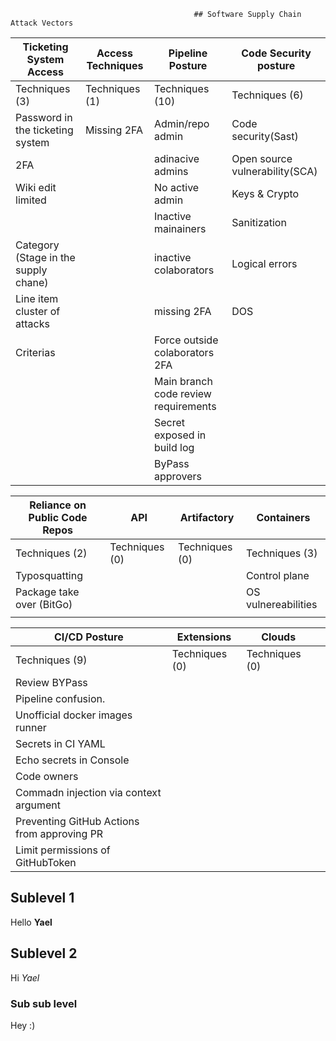                                              ## Software Supply Chain Attack Vectors 

| Ticketing System Access                      | Access Techniques           | Pipeline Posture                     | Code Security posture          |
| ---------------------------------------------| ----------------------------| -------------------------------------| -------------------------------|
| Techniques (3)                               | Techniques (1)              | Techniques (10)                      | Techniques (6)                 |
| Password in the ticketing system             | Missing 2FA                 | Admin/repo admin                     | Code security(Sast)            |
| 2FA                                          |                             | adinacive admins                     | Open source vulnerability(SCA) |
| Wiki edit limited                            |                             | No active admin                      | Keys & Crypto                  |
|                                              |                             | Inactive mainainers                  | Sanitization                   |
| Category (Stage in the supply chane)         |                             | inactive colaborators                | Logical errors                 |
| Line item cluster of attacks                 |                             | missing 2FA                          | DOS                            |
| Criterias                                    |                             | Force outside colaborators 2FA       |                                |
|                                              |                             | Main branch code review requirements |                                |
|                                              |                             | Secret exposed in build log          |                                |
|                                              |                             | ByPass approvers                     |                                |

| Reliance on Public Code Repos                | API                         | Artifactory                          | Containers                     |
| ---------------------------------------------| ----------------------------| -----------------------------------  | ------------------------------ | 
| Techniques (2)                               | Techniques (0)              | Techniques (0)                       | Techniques (3)                 |
| Typosquatting                                |                             |                                      | Control plane                  |
| Package take over (BitGo)                    |                             |                                      | OS vulnereabilities            |
|                                              |                             |                                      |                                |  

| CI/CD Posture                               | Extensions                  | Clouds                               |                                |
| --------------------------------------------| ----------------------------| -----------------------------------  | ------------------------------ | 
| Techniques (9)                              | Techniques (0)              | Techniques (0)                       |                                |
| Review BYPass                               |                             |                                      |                                |
| Pipeline confusion.                         |                             |                                      |                                |
| Unofficial docker images runner             |                             |                                      |                                |
| Secrets in CI YAML                          |                             |                                      |                                |
| Echo secrets in Console                     |                             |                                      |                                |
| Code owners                                 |                             |                                      |                                |
| Commadn injection via context argument      |                             |                                      |                                |
| Preventing GitHub Actions from approving PR |                             |                                      |                                |
| Limit permissions of GitHubToken            |                             |                                      |                                | 


## Sublevel 1

Hello **Yael**

## Sublevel 2

Hi _Yael_

### Sub sub level

Hey :)

